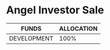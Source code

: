# Angel Investor Sale

| FUNDS       | ALLOCATION |
| ----------- | ---------- |
| DEVELOPMENT | 100%       |
